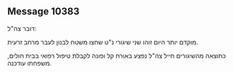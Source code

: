 ## Message 10383

דובר צה"ל:

מוקדם יותר היום זוהו שני שיגורי נ"ט שחצו משטח לבנון לעבר מרחב זרעית.

כתוצאה מהשיגורים חייל צה"ל נפצע באורח קל ופונה לקבלת טיפול רפואי בבית חולים, משפחתו עודכנה.

